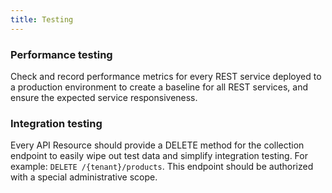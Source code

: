 ```yaml
---
title: Testing
---
```


### Performance testing
Check and record performance metrics for every REST service deployed to a production environment to create a baseline for all REST services, and ensure the expected service responsiveness.

### Integration testing
Every API Resource should provide a DELETE method for the collection endpoint to easily wipe out test data and simplify integration testing. For example: `DELETE /{tenant}/products`. This endpoint should be authorized with a special administrative scope.
